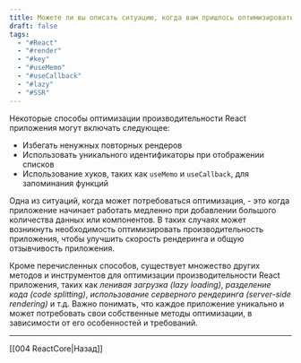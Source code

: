 ```yaml
---
title: Можете ли вы описать ситуацию, когда вам пришлось оптимизировать React приложение?
draft: false
tags:
  - "#React"
  - "#render"
  - "#key"
  - "#useMemo"
  - "#useCallback"
  - "#lazy"
  - "#SSR"
---
```

Некоторые способы оптимизации производительности React приложения могут включать следующее:

- Избегать ненужных повторных рендеров
- Использовать уникального идентификаторы при отображении списков
- Использование хуков, таких как `useMemo` и `useCallback`, для запоминания функций

Одна из ситуаций, когда может потребоваться оптимизация, - это когда приложение начинает работать медленно при добавлении большого количества данных или компонентов. В таких случаях может возникнуть необходимость оптимизировать производительность приложения, чтобы улучшить скорость рендеринга и общую отзывчивость приложения.

Кроме перечисленных способов, существует множество других методов и инструментов для оптимизации производительности React приложения, таких как _ленивая загрузка (lazy loading)_, _разделение кода (code splitting)_, _использование серверного рендеринга (server-side rendering)_ и т.д. Важно понимать, что каждое приложение уникально и может потребовать свои собственные методы оптимизации, в зависимости от его особенностей и требований.

---

[[004 ReactCore|Назад]]